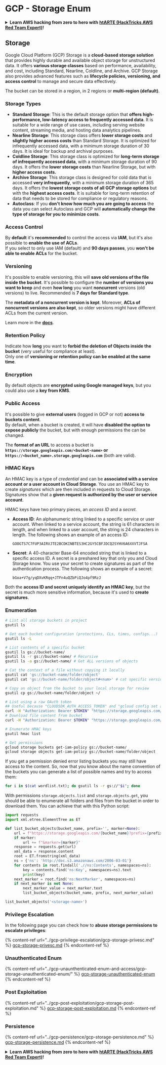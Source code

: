 # GCP - Storage Enum

<details>

<summary><strong>Learn AWS hacking from zero to hero with</strong> <a href="https://training.hacktricks.xyz/courses/arte"><strong>htARTE (HackTricks AWS Red Team Expert)</strong></a><strong>!</strong></summary>

Other ways to support HackTricks:

* If you want to see your **company advertised in HackTricks** or **download HackTricks in PDF** Check the [**SUBSCRIPTION PLANS**](https://github.com/sponsors/carlospolop)!
* Get the [**official PEASS & HackTricks swag**](https://peass.creator-spring.com)
* Discover [**The PEASS Family**](https://opensea.io/collection/the-peass-family), our collection of exclusive [**NFTs**](https://opensea.io/collection/the-peass-family)
* **Join the** 💬 [**Discord group**](https://discord.gg/hRep4RUj7f) or the [**telegram group**](https://t.me/peass) or **follow** me on **Twitter** 🐦 [**@carlospolopm**](https://twitter.com/carlospolopm)**.**
* **Share your hacking tricks by submitting PRs to the** [**HackTricks**](https://github.com/carlospolop/hacktricks) and [**HackTricks Cloud**](https://github.com/carlospolop/hacktricks-cloud) github repos.

</details>

## Storage

Google Cloud Platform (GCP) Storage is a **cloud-based storage solution** that provides highly durable and available object storage for unstructured data. It offers **various storage classes** based on performance, availability, and cost, including Standard, Nearline, Coldline, and Archive. GCP Storage also provides advanced features such as **lifecycle policies, versioning, and access control** to manage and secure data effectively.

The bucket can be stored in a region, in 2 regions or **multi-region (default)**.

### Storage Types

* **Standard Storage**: This is the default storage option that **offers high-performance, low-latency access to frequently accessed data**. It is suitable for a wide range of use cases, including serving website content, streaming media, and hosting data analytics pipelines.
* **Nearline Storage**: This storage class offers **lower storage costs** and **slightly higher access costs** than Standard Storage. It is optimized for infrequently accessed data, with a minimum storage duration of 30 days. It is ideal for backup and archival purposes.
* **Coldline Storage**: This storage class is optimized for **long-term storage of infrequently accessed data**, with a minimum storage duration of 90 days. It offers the **lower storage costs** than Nearline Storage, but with **higher access costs.**
* **Archive Storage**: This storage class is designed for cold data that is accessed **very infrequently**, with a minimum storage duration of 365 days. It offers the **lowest storage costs of all GCP storage options** but with the **highest access costs**. It is suitable for long-term retention of data that needs to be stored for compliance or regulatory reasons.
* **Autoclass**: If you **don't know how much you are going to access** the data you can select Autoclass and GCP will **automatically change the type of storage for you to minimize costs**.

### Access Control

By **default** it's **recommended** to control the access via **IAM**, but it's also possible to **enable the use of ACLs**.\
If you select to only use IAM (default) and **90 days passes**, you **won't be able to enable ACLs** for the bucket.

### Versioning

It's possible to enable versioning, this will **save old versions of the file inside the bucket**. It's possible to configure the **number of versions you want to keep** and even **how long** you want **noncurrent** versions (old versions) to live. Recommended is **7 days for Standard type**.

The **metadata of a noncurrent version is kept**. Moreover, **ACLs of noncurrent versions are also kept**, so older versions might have different ACLs from the current version.

Learn more in the [**docs**](https://cloud.google.com/storage/docs/object-versioning).

### Retention Policy

Indicate how **long** you want to **forbid the deletion of Objects inside the bucket** (very useful for compliance at least).\
Only one of **versioning or retention policy can be enabled at the same time**.

### Encryption

By default objects are **encrypted using Google managed keys**, but you could also use a **key from KMS**.

### Public Access

It's possible to give **external users** (logged in GCP or not) **access to buckets content**.\
By default, when a bucket is created, it will have **disabled the option to expose publicly** the bucket, but with enough permissions the can be changed.

The **format of an URL** to access a bucket is **`https://storage.googleapis.com/<bucket-name>` or `https://<bucket_name>.storage.googleapis.com`** (both are valid).

### HMAC Keys

An HMAC key is a type of _credential_ and can be **associated with a service account or a user account in Cloud Storage**. You use an HMAC key to create _signatures_ which are then included in requests to Cloud Storage. Signatures show that a **given request is authorized by the user or service account**.

HMAC keys have two primary pieces, an _access ID_ and a _secret_.

*   **Access ID**: An alphanumeric string linked to a specific service or user account. When linked to a service account, the string is 61 characters in length, and when linked to a user account, the string is 24 characters in length. The following shows an example of an access ID:

    `GOOGTS7C7FUP3AIRVJTE2BCDKINBTES3HC2GY5CBFJDCQ2SYHV6A6XXVTJFSA`
*   **Secret**: A 40-character Base-64 encoded string that is linked to a specific access ID. A secret is a preshared key that only you and Cloud Storage know. You use your secret to create signatures as part of the authentication process. The following shows an example of a secret:

    `bGoa+V7g/yqDXvKRqq+JTFn4uQZbPiQJo4pf9RzJ`

Both the **access ID and secret uniquely identify an HMAC key**, but the secret is much more sensitive information, because it's used to **create signatures**.

### Enumeration

```bash
# List all storage buckets in project
gsutil ls

# Get each bucket configuration (protections, CLs, times, configs...)
gsutil ls -L

# List contents of a specific bucket
gsutil ls gs://bucket-name/
gsutil ls -r gs://bucket-name/ # Recursive
gsutil ls -a gs://bucket-name/ # Get ALL versions of objects

# Cat the context of a file without copying it locally
gsutil cat 'gs://bucket-name/folder/object'
gsutil cat 'gs://bucket-name/folder/object#<num>' # cat specific version

# Copy an object from the bucket to your local storage for review
gsutil cp gs://bucket-name/folder/object ~/

# List using a raw OAuth token
## Useful because "CLOUDSDK_AUTH_ACCESS_TOKEN" and "gcloud config set auth/access_token_file" doesn't work with gsutil
curl -H "Authorization: Bearer $TOKEN" "https://storage.googleapis.com/storage/v1/b/<storage-name>/o"
# Download file content from bucket
curl -H "Authorization: Bearer $TOKEN" "https://storage.googleapis.com/storage/v1/b/supportstorage-58249/o/flag.txt?alt=media" --output -

# Enumerate HMAC keys
gsutil hmac list

# Get permissions
gcloud storage buckets get-iam-policy gs://bucket-name/
gcloud storage objects get-iam-policy gs://bucket-name/folder/object
```

If you get a permission denied error listing buckets you may still have access to the content. So, now that you know about the name convention of the buckets you can generate a list of possible names and try to access them:

```bash
for i in $(cat wordlist.txt); do gsutil ls -r gs://"$i"; done
```

With permissions `storage.objects.list` and `storage.objects.get`, you should be able to enumerate all folders and files from the bucket in order to download them. You can achieve that with this Python script:

```python
import requests
import xml.etree.ElementTree as ET

def list_bucket_objects(bucket_name, prefix='', marker=None):
    url = f"https://storage.googleapis.com/{bucket_name}?prefix={prefix}"
    if marker:
        url += f"&marker={marker}"
    response = requests.get(url)
    xml_data = response.content
    root = ET.fromstring(xml_data)
    ns = {'ns': 'http://doc.s3.amazonaws.com/2006-03-01'}
    for contents in root.findall('.//ns:Contents', namespaces=ns):
        key = contents.find('ns:Key', namespaces=ns).text
        print(key)
    next_marker = root.find('ns:NextMarker', namespaces=ns)
    if next_marker is not None:
        next_marker_value = next_marker.text
        list_bucket_objects(bucket_name, prefix, next_marker_value)

list_bucket_objects('<storage-name>')
```

### Privilege Escalation

In the following page you can check how to **abuse storage permissions to escalate privileges**:

{% content-ref url="../gcp-privilege-escalation/gcp-storage-privesc.md" %}
[gcp-storage-privesc.md](../gcp-privilege-escalation/gcp-storage-privesc.md)
{% endcontent-ref %}

### Unauthenticated Enum

{% content-ref url="../gcp-unaunthenticated-enum-and-access/gcp-storage-unauthenticated-enum/" %}
[gcp-storage-unauthenticated-enum](../gcp-unaunthenticated-enum-and-access/gcp-storage-unauthenticated-enum/)
{% endcontent-ref %}

### Post Exploitation

{% content-ref url="../gcp-post-exploitation/gcp-storage-post-exploitation.md" %}
[gcp-storage-post-exploitation.md](../gcp-post-exploitation/gcp-storage-post-exploitation.md)
{% endcontent-ref %}

### Persistence

{% content-ref url="../gcp-persistence/gcp-storage-persistence.md" %}
[gcp-storage-persistence.md](../gcp-persistence/gcp-storage-persistence.md)
{% endcontent-ref %}

<details>

<summary><strong>Learn AWS hacking from zero to hero with</strong> <a href="https://training.hacktricks.xyz/courses/arte"><strong>htARTE (HackTricks AWS Red Team Expert)</strong></a><strong>!</strong></summary>

Other ways to support HackTricks:

* If you want to see your **company advertised in HackTricks** or **download HackTricks in PDF** Check the [**SUBSCRIPTION PLANS**](https://github.com/sponsors/carlospolop)!
* Get the [**official PEASS & HackTricks swag**](https://peass.creator-spring.com)
* Discover [**The PEASS Family**](https://opensea.io/collection/the-peass-family), our collection of exclusive [**NFTs**](https://opensea.io/collection/the-peass-family)
* **Join the** 💬 [**Discord group**](https://discord.gg/hRep4RUj7f) or the [**telegram group**](https://t.me/peass) or **follow** me on **Twitter** 🐦 [**@carlospolopm**](https://twitter.com/carlospolopm)**.**
* **Share your hacking tricks by submitting PRs to the** [**HackTricks**](https://github.com/carlospolop/hacktricks) and [**HackTricks Cloud**](https://github.com/carlospolop/hacktricks-cloud) github repos.

</details>

